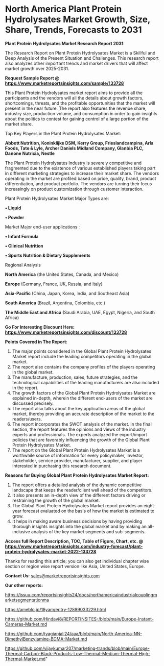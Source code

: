# North America Plant Protein Hydrolysates Market Growth, Size, Share, Trends, Forecasts to 2031

<strong>Plant Protein Hydrolysates Market Research Report 2031</strong>

The Research Report on Plant Protein Hydrolysates Market is a Skillful and Deep Analysis of the Present Situation and Challenges. This research report also analyzes other important trends and market drivers that will affect market growth over 2025-2031.

<strong>Request Sample Report @ <a href=https://www.marketreportsinsights.com/sample/133728>https://www.marketreportsinsights.com/sample/133728</a></strong>

This Plant Protein Hydrolysates market report aims to provide all the participants and the vendors will all the details about growth factors, shortcomings, threats, and the profitable opportunities that the market will present in the near future. The report also features the revenue share, industry size, production volume, and consumption in order to gain insights about the politics to contest for gaining control of a large portion of the market share.

Top Key Players in the Plant Protein Hydrolysates Market:

<strong>Abbott Nutrition, Koninklijke DSM, Kerry Group, Frieslandcampina, Arla Foods, Tate & Lyle, Archer Daniels Midland Company, Glanbia PLC, Danone Nutricia, Nestle</strong>

The Plant Protein Hydrolysates Industry is severely competitive and fragmented due to the existence of various established players taking part in different marketing strategies to increase their market share. The vendors operating in the market are profiled based on price, quality, brand, product differentiation, and product portfolio. The vendors are turning their focus increasingly on product customization through customer interaction.

Plant Protein Hydrolysates Market Major Types are:

<strong>• Liquid

• Powder</strong>

Market Major end-user applications :

<strong>• Infant Formula

• Clinical Nutrition

• Sports Nutrition & Dietary Supplements</strong>

Regional Analysis

</u><strong><b>North America</b></strong> (the United States, Canada, and Mexico)

<strong><b>Europe </b></strong>(Germany, France, UK, Russia, and Italy)

<strong><b>Asia-Pacific</b></strong> (China, Japan, Korea, India, and Southeast Asia)

<strong><b>South America</b></strong> (Brazil, Argentina, Colombia, etc.)

<strong><b>The Middle East and Africa</b></strong> (Saudi Arabia, UAE, Egypt, Nigeria, and South Africa)

<strong>Go For Interesting Discount Here: <a href=https://www.marketreportsinsights.com/discount/133728>https://www.marketreportsinsights.com/discount/133728</a></strong>

<strong>Points Covered in The Report:</strong>
<ol>
  <li>The major points considered in the Global Plant Protein Hydrolysates Market report include the leading competitors operating in the global market.</li>
  <li>The report also contains the company profiles of the players operating in the global market.</li>
  <li>The manufacture, production, sales, future strategies, and the technological capabilities of the leading manufacturers are also included in the report.</li>
  <li>The growth factors of the Global Plant Protein Hydrolysates Market are explained in-depth, wherein the different end-users of the market are discussed precisely.</li>
  <li>The report also talks about the key application areas of the global market, thereby providing an accurate description of the market to the readers/users.</li>
  <li>The report incorporates the SWOT analysis of the market. In the final section, the report features the opinions and views of the industry experts and professionals. The experts analyzed the export/import policies that are favorably influencing the growth of the Global Plant Protein Hydrolysates Market.</li>
  <li>The report on the Global Plant Protein Hydrolysates Market is a worthwhile source of information for every policymaker, investor, stakeholder, service provider, manufacturer, supplier, and player interested in purchasing this research document.</li>
</ol>
<strong>Reasons for Buying Global Plant Protein Hydrolysates Market Report:</strong>

<ol>
  <li>The report offers a detailed analysis of the dynamic competitive landscape that keeps the reader/client well ahead of the competitors.</li>
  <li>It also presents an in-depth view of the different factors driving or restraining the growth of the global market.</li>
  <li>The Global Plant Protein Hydrolysates Market report provides an eight-year forecast evaluated on the basis of how the market is estimated to grow.</li>
  <li>It helps in making aware business decisions by having providing thorough insights insights into the global market and by making an all-inclusive analysis of the key market segments and sub-segments.</li>
</ol>
<strong>Access full Report Description, TOC, Table of Figure, Chart, etc. @ <a href=https://www.marketreportsinsights.com/industry-forecast/plant-protein-hydrolysates-market-2022-133728>https://www.marketreportsinsights.com/industry-forecast/plant-protein-hydrolysates-market-2022-133728</a></strong>


Thanks for reading this article; you can also get individual chapter wise section or region wise report version like Asia, United States, Europe.

<strong>Contact Us:</strong>
sales@marketreportsinsights.com

<strong>Our other reports:</strong>

<a href=https://issuu.com/reportsinsights24/docs/northamericaindustrialcouplingmarketsegmentationma>https://issuu.com/reportsinsights24/docs/northamericaindustrialcouplingmarketsegmentationma</a>

<a href=https://ameblo.jp/18yam/entry-12889033229.html>https://ameblo.jp/18yam/entry-12889033229.html</a>

<a href=https://github.com/Hindavi8/REPORTINSITES-/blob/main/Europe-Instant-Cameras-Market.md>https://github.com/Hindavi8/REPORTINSITES-/blob/main/Europe-Instant-Cameras-Market.md</a>

<a href=https://github.com/tyagianjali24/aaa/blob/main/North-America-NN-DimethylBenzylamine-BDMA-Market.md>https://github.com/tyagianjali24/aaa/blob/main/North-America-NN-DimethylBenzylamine-BDMA-Market.md</a>

<a href=https://github.com/vijaykumar207/marketing-trands/blob/main/Europe-Thermal-Carbon-Black-Products-Low-Thermal-Medium-Thermal-High-Thermal-Market.md>https://github.com/vijaykumar207/marketing-trands/blob/main/Europe-Thermal-Carbon-Black-Products-Low-Thermal-Medium-Thermal-High-Thermal-Market.md</a>"
